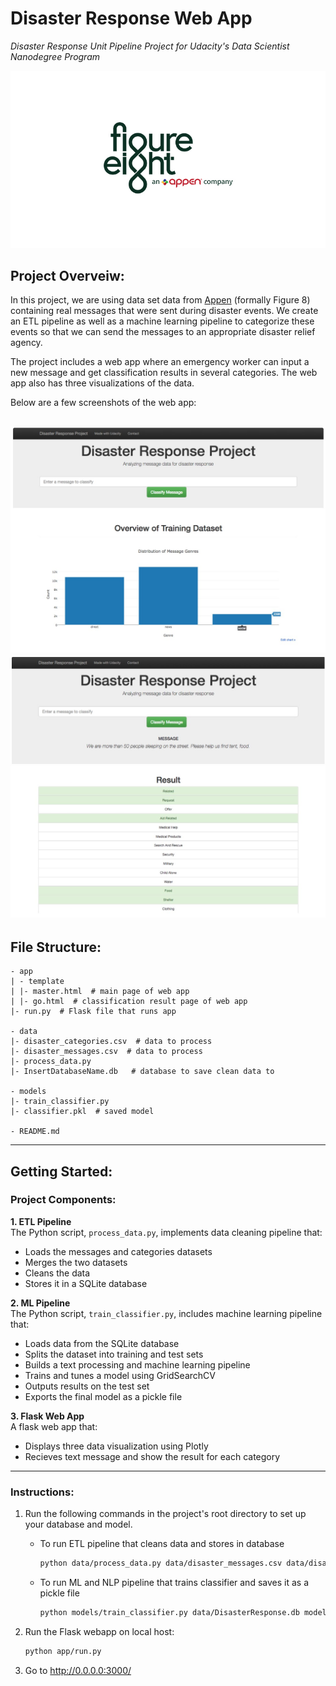 # Disaster Response Web App

*Disaster Response Unit Pipeline Project for Udacity's Data Scientist Nanodegree Program*

![figure_eight](./img/appen.jpeg)

## Project Overveiw:
In this project, we are using data set data from [Appen](https://appen.com) (formally Figure 8) containing real messages that were sent during disaster events. We create an ETL pipeline as well as a machine learning pipeline to categorize these events so that we can send the messages to an appropriate disaster relief agency.

The project includes a web app where an emergency worker can input a new message and get classification results in several categories. The web app also has three visualizations of the data.

Below are a few screenshots of the web app:

![screenshot1](./img/webapp1.jpg)
![screenshot2](./img/webapp2.jpg)
----

## File Structure:
```
- app
| - template
| |- master.html  # main page of web app
| |- go.html  # classification result page of web app
|- run.py  # Flask file that runs app

- data
|- disaster_categories.csv  # data to process 
|- disaster_messages.csv  # data to process
|- process_data.py
|- InsertDatabaseName.db   # database to save clean data to

- models
|- train_classifier.py
|- classifier.pkl  # saved model 

- README.md
```
----
## Getting Started:

### Project Components:

**1. ETL Pipeline**<br>
The Python script, `process_data.py`, implements data cleaning pipeline that:

- Loads the messages and categories datasets
- Merges the two datasets
- Cleans the data
- Stores it in a SQLite database

**2. ML Pipeline**<br>
The Python script, `train_classifier.py`, includes machine learning pipeline that:

- Loads data from the SQLite database
- Splits the dataset into training and test sets
- Builds a text processing and machine learning pipeline
- Trains and tunes a model using GridSearchCV
- Outputs results on the test set
- Exports the final model as a pickle file

**3. Flask Web App**<br>
A flask web app that:

- Displays three data visualization using Plotly
- Recieves text message and show the result for each category

----

### Instructions:
1. Run the following commands in the project's root directory to set up your database and model.

    - To run ETL pipeline that cleans data and stores in database

        ```bash
        python data/process_data.py data/disaster_messages.csv data/disaster_categories.csv data/DisasterResponse.db
        ```

    - To run ML and NLP pipeline that trains classifier and saves it as a pickle file
    
        ```bash
        python models/train_classifier.py data/DisasterResponse.db models/classifier.pkl
        ```

2. Run the Flask webapp on local host: 
    ```bash
    python app/run.py
    ```

3. Go to http://0.0.0.0:3000/